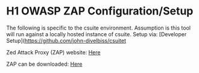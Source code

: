 # H1  OWASP ZAP Configuration/Setup

The following is specific to the csuite environment.  Assumption is this tool will run against a locally hosted instance of csuite.  Setup via: [Developer Setup](https://github.com/john-divelbiss/csuitet

Zed Attack Proxy (ZAP) website:  [Here](https://www.owasp.org/index.php/OWASP_Zed_Attack_Proxy_Project)

ZAP can be downloaded:  [Here](https://github.com/zaproxy/zaproxy/wiki/Downloads)


